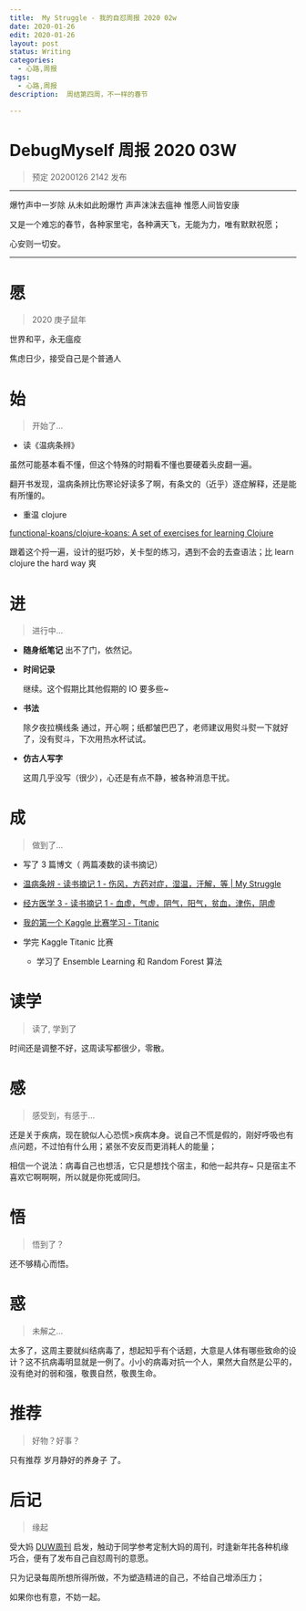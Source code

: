 ```yaml
---
title:  My Struggle - 我的自怼周报 2020 02w
date: 2020-01-26
edit: 2020-01-26
layout: post
status: Writing
categories:
  - 心路,周报
tags:
  - 心路,周报
description:  周结第四周，不一样的春节

---
```


# DebugMyself 周报 2020 03W 
> 预定 20200126 2142 发布

-----------------------------------------

爆竹声中一岁除
从未如此盼爆竹
声声沫沫去瘟神
惟愿人间皆安康


又是一个难忘的春节，各种家里宅，各种满天飞，无能为力，唯有默默祝愿；

心安则一切安。

-----------------------------------------

# 愿
> 2020 庚子鼠年

世界和平，永无瘟疫

焦虑日少，接受自己是个普通人

# 始
> 开始了...

- 读《温病条辨》

虽然可能基本看不懂，但这个特殊的时期看不懂也要硬着头皮翻一遍。

翻开书发现，温病条辨比伤寒论好读多了啊，有条文的（近乎）逐症解释，还是能有所懂的。

- 重温 clojure

[functional-koans/clojure-koans: A set of exercises for learning Clojure](https://github.com/functional-koans/clojure-koans)

跟着这个捋一遍，设计的挺巧妙，关卡型的练习，遇到不会的去查语法；比 learn clojure the hard way 爽

# 进
> 进行中...

- **随身纸笔记**
  出不了门，依然记。

- **时间记录**

  继续。这个假期比其他假期的 IO 要多些~

- **书法**

  除夕夜拉横线条 通过，开心啊；纸都皱巴巴了，老师建议用熨斗熨一下就好了，没有熨斗，下次用热水杯试试。

- **仿古人写字**

  这周几乎没写（很少），心还是有点不静，被各种消息干扰。

# 成
> 做到了... 

-  写了 3 篇博文（ 两篇凑数的读书摘记）
  - [温病条辨 - 读书摘记 1 - 伤风，方药对症，湿温，汗解，等 | My Struggle](https://bemself.github.io/%E4%B8%AD%E5%8C%BB,%E7%BB%8F%E6%96%B9%E5%8C%BB%E5%AD%A6,%E8%AF%BB%E4%B9%A6%E7%AC%94%E8%AE%B0/%E8%AF%BB%E4%B9%A6%E7%AC%94%E8%AE%B0-%E5%85%AD%E7%BB%8F%E8%BE%A8%E8%AF%81%E8%A7%A3%E6%B8%A9%E7%97%85%E6%9D%A1%E8%BE%A9%E8%83%A1%E5%B8%8C%E6%81%95%E8%AE%B2%E4%B9%89.html)
  - [经方医学 3 - 读书摘记 1 - 血虚，气虚，阴气，阳气，贫血，津伤，阴虚](https://bemself.github.io/%E4%B8%AD%E5%8C%BB,%E7%BB%8F%E6%96%B9%E5%8C%BB%E5%AD%A6,%E8%AF%BB%E4%B9%A6%E7%AC%94%E8%AE%B0/%E8%AF%BB%E4%B9%A6%E7%AC%94%E8%AE%B0-%E7%BB%8F%E6%96%B9%E5%8C%BB%E5%AD%A63.html)
  - [我的第一个 Kaggle 比赛学习 - Titanic](https://bemself.github.io/python,%20ml,kaggle/ML-Kaggle-Notes4Titanic.html)
  
- 学完 Kaggle Titanic 比赛
  - 学习了 Ensemble Learning 和 Random Forest 算法
  
  
# 读学
> 读了, 学到了

时间还是调整不好，这周读写都很少，零散。

# 感
> 感受到，有感于...

还是关于疾病，现在貌似人心恐慌>疾病本身。说自己不慌是假的，刚好呼吸也有点问题，不过怕有什么用；紧张不安反而更消耗人的能量；

相信一个说法：病毒自己也想活，它只是想找个宿主，和他一起共存~ 只是宿主不喜欢它啊啊啊，所以就是你死或同归。

# 悟
> 悟到了？

还不够精心而悟。

# 惑
> 未解之...

太多了，这周主要就纠结病毒了，想起知乎有个话题，大意是人体有哪些致命的设计？这不抗病毒明显就是一例了。小小的病毒对抗一个人，果然大自然是公平的，没有绝对的弱和强，敬畏自然，敬畏生命。

# 推荐
> 好物？好事？

只有推荐 岁月静好的养身子 了。

# 后记
> 缘起

受大妈 [DUW周刊](https://du.101.camp/duw) 启发，触动于同学参考定制大妈的周刊，时逢新年扥各种机缘巧合，便有了发布自己自怼周刊的意愿。

只为记录每周所想所得所做，不为塑造精进的自己，不给自己增添压力；

如果你也有意，不妨一起。

